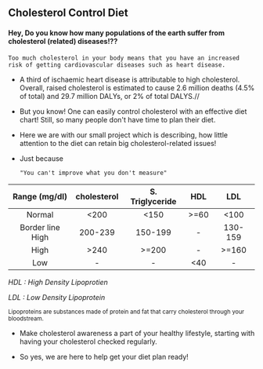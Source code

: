 ## Cholesterol Control Diet

#### Hey, Do you know how many populations of the earth suffer from cholesterol (related) diseases!??

    Too much cholesterol in your body means that you have an increased risk of getting cardiovascular diseases such as heart disease.

- A third of ischaemic heart disease is attributable to high cholesterol. 
Overall, raised cholesterol is estimated to cause 2.6 million deaths (4.5% of total) and 29.7 million DALYs, or 2% of total DALYS.//

- But you know! One can easily control cholesterol with an effective diet chart!
Still, so many people don't have time to plan their diet.

- Here we are with our small project which is describing, how little attention to the diet can retain big cholesterol-related issues! 

- Just because 
    ```
    "You can't improve what you don't measure"
    ```
 | Range (mg/dl) | cholesterol | S. Triglyceride | HDL | LDL |
| :---: | :---: | :---: | :---: | :---: |
| Normal | <200 | <150 | >=60 | <100 
| Border line High | 200-239 | 150-199 | - | 130-159 |
| High | >240 | >=200 | -  | >=160 |
| Low |- |- | <40 |- | 

*HDL : High Density Lipoprotien* 

*LDL : Low Density Lipoprotein*

<sub>Lipoproteins are substances made of protein and fat that carry cholesterol through your bloodstream.</sub>

- Make cholesterol awareness a part of your healthy lifestyle, starting with having your cholesterol checked regularly.

- So yes, we are here to help get your diet plan ready!
